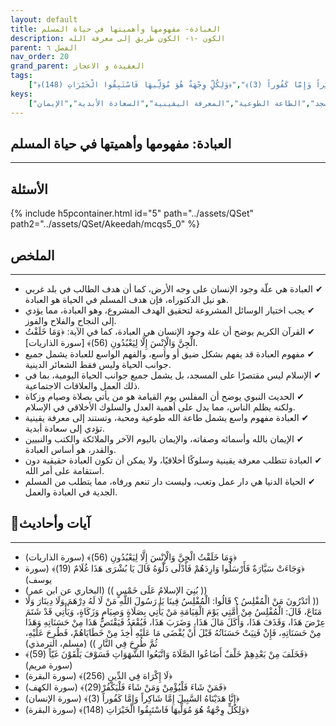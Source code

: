 ```yaml
---
layout: default
title: العبادة- مفهومها وأهميتها في حياة المسلم
description: الكون -١- الكون طريق إلى معرفة الله
parent: الفصل ٦
nav_order: 20
grand_parent: العقيدة و الاعجاز
tags: 
    ["﴿وَمَا خَلَقْتُ الْجِنَّ وَالْإِنْسَ إِلَّا لِيَعْبُدُونِ (56)﴾","﴿وَجَاءَتْ سَيَّارَةٌ فَأَرْسَلُوا وَارِدَهُمْ فَأَدْلَى دَلْوَهُ قَالَ يَا بُشْرَى هَذَا غُلَامٌ (19)﴾","(( بُنِيَ الإسلامُ عَلَى خَمْسٍ ))","(( أتَدْرُونَ مَنْ الْمُفْلِسُ ؟ قَالُوا: الْمُفْلِسُ فِينَا يَا رَسُولَ اللَّهِ مَنْ لَا لَهُ دِرْهَمَ وَلَا دِينَارَ وَلَا مَتَاعَ، قَالَ: الْمُفْلِسُ مِنْ أُمَّتِي يَوْمَ الْقِيَامَةِ مَنْ يَأْتِي بِصَلَاةٍ وَصِيَامٍ وَزَكَاةٍ، وَيَأْتِي قَدْ شَتَمَ عِرْضَ هَذَا، وَقَذَفَ هَذَا، وَأَكَلَ مَالَ هَذَا، وَضَرَبَ هَذَا، فَيُقْعَدُ فَيَقْتَصُّ هَذَا مِنْ حَسَنَاتِهِ وَهَذَا مِنْ حَسَنَاتِهِ، فَإِنْ فَنِيَتْ حَسَنَاتُهُ قَبْلَ أَنْ يُقْضَى مَا عَلَيْهِ أُخِذَ مِنْ خَطَايَاهُمْ، فَطُرِحَ عَلَيْهِ، ثُمَّ طُرِحَ فِي النَّارِ ))","﴿فَخَلَفَ مِنْ بَعْدِهِمْ خَلْفٌ أَضَاعُوا الصَّلَاةَ وَاتَّبَعُوا الشَّهَوَاتِ فَسَوْفَ يَلْقَوْنَ غَيّاً (59)﴾","﴿لَا إِكْرَاهَ فِي الدِّينِ (256)﴾","﴿فَمَنْ شَاءَ فَلْيُؤْمِنْ وَمَنْ شَاءَ فَلْيَكْفُرْ(29)﴾","﴿إِنَّا هَدَيْنَاهُ السَّبِيلَ إِمَّا شَاكِراً وَإِمَّا كَفُوراً (3)﴾","﴿وَلِكُلٍّ وِجْهَةٌ هُوَ مُوَلِّيهَا فَاسْتَبِقُوا الْخَيْرَاتِ (148)﴾"]
keys:
    ["العبادة","علة الوجود","الإسلام","الشعائر الدينية","السلوك الأخلاقي","المسجد","الطاعة الطوعية","المعرفة اليقينية","السعادة الأبدية","الإيمان"]
---
```

## ‏العبادة: مفهومها وأهميتها في حياة المسلم
***
## الأسئلة 
{% include h5pcontainer.html id="5" path="../assets/QSet" path2="../assets/QSet/Akeedah/mcqs5_0" %}
## الملخص
***
- ‏✔ العبادة هي علّة وجود الإنسان على وجه الأرض، كما أن هدف الطالب في بلد غربي هو نيل الدكتوراه، فإن هدف المسلم في الحياة هو العبادة. 
- ‏✔ يجب اختيار الوسائل المشروعة لتحقيق الهدف المشروع، وهو العبادة، مما يؤدي إلى النجاح والفلاح والفوز. 
- ‏✔ القرآن الكريم يوضح أن علة وجود الإنسان هي العبادة، كما في الآية: ﴿وَمَا خَلَقْتُ الْجِنَّ وَالْإِنْسَ إِلَّا لِيَعْبُدُونِ (56)﴾ [سورة الذاريات]. 
- ‏✔ مفهوم العبادة قد يفهم بشكل ضيق أو واسع، والفهم الواسع للعبادة يشمل جميع جوانب الحياة وليس فقط الشعائر الدينية. 
- ‏✔ الإسلام ليس مقتصرًا على المسجد، بل يشمل جميع جوانب الحياة اليومية، بما في ذلك العمل والعلاقات الاجتماعية. 
- ‏✔ الحديث النبوي يوضح أن المفلس يوم القيامة هو من يأتي بصلاة وصيام وزكاة ولكنه يظلم الناس، مما يدل على أهمية العدل والسلوك الأخلاقي في الإسلام. 
- ‏✔ العبادة مفهوم واسع يشمل طاعة الله طوعية ومحبة، وتستند إلى معرفة يقينية تؤدي إلى سعادة أبدية. 
- ‏✔ الإيمان بالله وأسمائه وصفاته، والإيمان باليوم الآخر والملائكة والكتب والنبيين والقدر، هو أساس العبادة. 
- ‏✔ العبادة تتطلب معرفة يقينية وسلوكًا أخلاقيًا، ولا يمكن أن تكون العبادة حقيقية دون استقامة على أمر الله. 
- ‏✔ الحياة الدنيا هي دار عمل وتعب، وليست دار تنعم ورفاه، مما يتطلب من المسلم الجدية في العبادة والعمل. 

## 📜آيات وأحاديث
***
- ‏﴿وَمَا خَلَقْتُ الْجِنَّ وَالْإِنْسَ إِلَّا لِيَعْبُدُونِ (56)﴾ (سورة الذاريات)
- ‏﴿وَجَاءَتْ سَيَّارَةٌ فَأَرْسَلُوا وَارِدَهُمْ فَأَدْلَى دَلْوَهُ قَالَ يَا بُشْرَى هَذَا غُلَامٌ (19)﴾ (سورة يوسف)
- ‏(( بُنِيَ الإسلامُ عَلَى خَمْسٍ )) (البخاري عن ابن عمر)
- ‏(( أتَدْرُونَ مَنْ الْمُفْلِسُ ؟ قَالُوا: الْمُفْلِسُ فِينَا يَا رَسُولَ اللَّهِ مَنْ لَا لَهُ دِرْهَمَ وَلَا دِينَارَ وَلَا مَتَاعَ، قَالَ: الْمُفْلِسُ مِنْ أُمَّتِي يَوْمَ الْقِيَامَةِ مَنْ يَأْتِي بِصَلَاةٍ وَصِيَامٍ وَزَكَاةٍ، وَيَأْتِي قَدْ شَتَمَ عِرْضَ هَذَا، وَقَذَفَ هَذَا، وَأَكَلَ مَالَ هَذَا، وَضَرَبَ هَذَا، فَيُقْعَدُ فَيَقْتَصُّ هَذَا مِنْ حَسَنَاتِهِ وَهَذَا مِنْ حَسَنَاتِهِ، فَإِنْ فَنِيَتْ حَسَنَاتُهُ قَبْلَ أَنْ يُقْضَى مَا عَلَيْهِ أُخِذَ مِنْ خَطَايَاهُمْ، فَطُرِحَ عَلَيْهِ، ثُمَّ طُرِحَ فِي النَّارِ )) (مسلم، الترمذي)
- ‏﴿فَخَلَفَ مِنْ بَعْدِهِمْ خَلْفٌ أَضَاعُوا الصَّلَاةَ وَاتَّبَعُوا الشَّهَوَاتِ فَسَوْفَ يَلْقَوْنَ غَيّاً (59)﴾ (سورة مريم)
- ‏﴿لَا إِكْرَاهَ فِي الدِّينِ (256)﴾ (سورة البقرة)
- ‏﴿فَمَنْ شَاءَ فَلْيُؤْمِنْ وَمَنْ شَاءَ فَلْيَكْفُرْ(29)﴾ (سورة الكهف)
- ‏﴿إِنَّا هَدَيْنَاهُ السَّبِيلَ إِمَّا شَاكِراً وَإِمَّا كَفُوراً (3)﴾ (سورة الإنسان)
- ‏﴿وَلِكُلٍّ وِجْهَةٌ هُوَ مُوَلِّيهَا فَاسْتَبِقُوا الْخَيْرَاتِ (148)﴾ (سورة البقرة)

